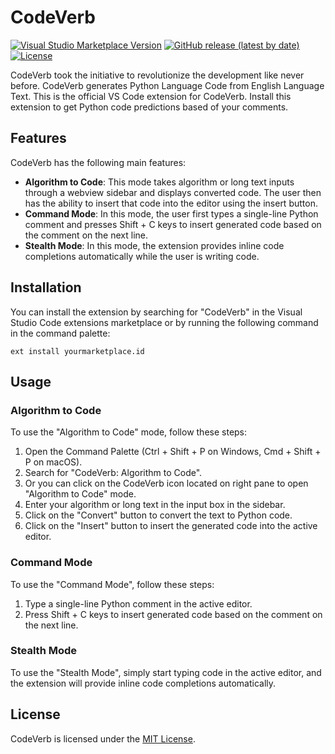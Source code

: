 # CodeVerb

[![Visual Studio Marketplace Version](https://img.shields.io/visual-studio-marketplace/v/yourmarketplace.id.svg?label=Visual%20Studio%20Marketplace&logo=visual-studio-code&logoColor=white)](https://marketplace.visualstudio.com/items?itemName=yourmarketplace.id)
[![GitHub release (latest by date)](https://img.shields.io/github/v/release/codeverbs/codeverb-vscode-extension?logo=github)](https://github.com/codeverbs/codeverb-vscode-extension/releases)
[![License](https://img.shields.io/badge/license-MIT-blue.svg)](https://github.com/codeverbs/codeverb-vscode-extension/blob/main/LICENSE)

CodeVerb took the initiative to revolutionize the development like never before. CodeVerb generates Python Language Code from English Language Text. This is the official VS Code extension for CodeVerb. Install this extension to get Python code predictions based of your comments.

## Features

CodeVerb has the following main features:

- **Algorithm to Code**: This mode takes algorithm or long text inputs through a webview sidebar and displays converted code. The user then has the ability to insert that code into the editor using the insert button.
- **Command Mode**: In this mode, the user first types a single-line Python comment and presses Shift + C keys to insert generated code based on the comment on the next line.
- **Stealth Mode**: In this mode, the extension provides inline code completions automatically while the user is writing code.

## Installation

You can install the extension by searching for "CodeVerb" in the Visual Studio Code extensions marketplace or by running the following command in the command palette:
```
ext install yourmarketplace.id
```


## Usage

### Algorithm to Code

To use the "Algorithm to Code" mode, follow these steps:

1. Open the Command Palette (Ctrl + Shift + P on Windows, Cmd + Shift + P on macOS).
2. Search for "CodeVerb: Algorithm to Code".
3. Or you can click on the CodeVerb icon located on right pane to open "Algorithm to Code" mode.
3. Enter your algorithm or long text in the input box in the sidebar.
4. Click on the "Convert" button to convert the text to Python code.
5. Click on the "Insert" button to insert the generated code into the active editor.

### Command Mode

To use the "Command Mode", follow these steps:

1. Type a single-line Python comment in the active editor.
2. Press Shift + C keys to insert generated code based on the comment on the next line.

### Stealth Mode

To use the "Stealth Mode", simply start typing code in the active editor, and the extension will provide inline code completions automatically.

## License

CodeVerb is licensed under the [MIT License](https://github.com/codeverbs/codeverb-vscode-extension/blob/main/LICENSE).
